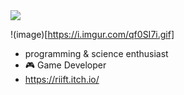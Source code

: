 <img src="https://i.imgur.com/qf0SI7i.gif"/>

!(image)[https://i.imgur.com/qf0SI7i.gif]

- programming & science enthusiast
- 🎮 Game Developer
- https://riift.itch.io/
